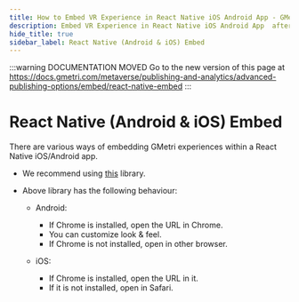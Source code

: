 ```yaml
---
title: How to Embed VR Experience in React Native iOS Android App - GMetri XR Platform
description: Embed VR Experience in React Native iOS Android App  after publishing the experience - Tutorials on GMetri Documentation.
hide_title: true
sidebar_label: React Native (Android & iOS) Embed
---
```


<head>
  <link rel="canonical" href="https://docs.gmetri.com/metaverse/publishing-and-analytics/advanced-publishing-options/embed/react-native-embed" />
</head>

:::warning DOCUMENTATION MOVED
Go to the new version of this page at https://docs.gmetri.com/metaverse/publishing-and-analytics/advanced-publishing-options/embed/react-native-embed
:::

# React Native (Android & iOS) Embed

There are various ways of embedding GMetri experiences within a React Native iOS/Android app.

- We recommend using [this](https://github.com/droibit/react-native-custom-tabs/) library.

- Above  library has the following behaviour:

    - Android:
        - If Chrome is installed, open the URL in Chrome. 
        - You can customize look & feel. 
        - If Chrome is not installed, open in other browser.
    
    - iOS:
        - If Chrome is installed, open the URL in it. 
        - If it is not installed, open in Safari.